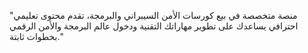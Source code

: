 "منصة متخصصة في بيع كورسات الأمن السيبراني والبرمجة، تقدم محتوى تعليمي احترافي يساعدك على تطوير مهاراتك التقنية ودخول عالم البرمجة والأمن الرقمي بخطوات ثابتة."
